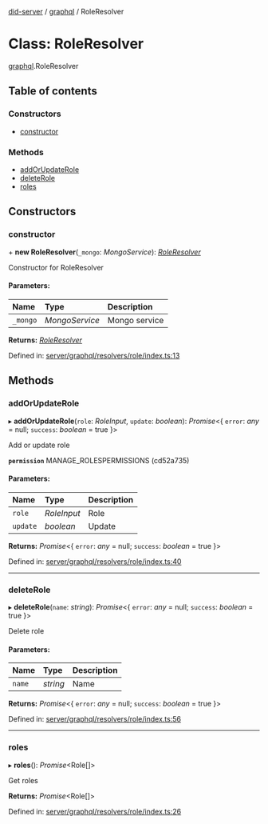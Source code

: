 [did-server](../README.md) / [graphql](../modules/graphql.md) / RoleResolver

# Class: RoleResolver

[graphql](../modules/graphql.md).RoleResolver

## Table of contents

### Constructors

- [constructor](graphql.roleresolver.md#constructor)

### Methods

- [addOrUpdateRole](graphql.roleresolver.md#addorupdaterole)
- [deleteRole](graphql.roleresolver.md#deleterole)
- [roles](graphql.roleresolver.md#roles)

## Constructors

### constructor

\+ **new RoleResolver**(`_mongo`: *MongoService*): [*RoleResolver*](graphql.roleresolver.md)

Constructor for RoleResolver

#### Parameters:

Name | Type | Description |
:------ | :------ | :------ |
`_mongo` | *MongoService* | Mongo service    |

**Returns:** [*RoleResolver*](graphql.roleresolver.md)

Defined in: [server/graphql/resolvers/role/index.ts:13](https://github.com/Puzzlepart/did/blob/3af41116/server/graphql/resolvers/role/index.ts#L13)

## Methods

### addOrUpdateRole

▸ **addOrUpdateRole**(`role`: *RoleInput*, `update`: *boolean*): *Promise*<{ `error`: *any* = null; `success`: *boolean* = true }\>

Add or update role

**`permission`** MANAGE_ROLESPERMISSIONS (cd52a735)

#### Parameters:

Name | Type | Description |
:------ | :------ | :------ |
`role` | *RoleInput* | Role   |
`update` | *boolean* | Update    |

**Returns:** *Promise*<{ `error`: *any* = null; `success`: *boolean* = true }\>

Defined in: [server/graphql/resolvers/role/index.ts:40](https://github.com/Puzzlepart/did/blob/3af41116/server/graphql/resolvers/role/index.ts#L40)

___

### deleteRole

▸ **deleteRole**(`name`: *string*): *Promise*<{ `error`: *any* = null; `success`: *boolean* = true }\>

Delete role

#### Parameters:

Name | Type | Description |
:------ | :------ | :------ |
`name` | *string* | Name    |

**Returns:** *Promise*<{ `error`: *any* = null; `success`: *boolean* = true }\>

Defined in: [server/graphql/resolvers/role/index.ts:56](https://github.com/Puzzlepart/did/blob/3af41116/server/graphql/resolvers/role/index.ts#L56)

___

### roles

▸ **roles**(): *Promise*<Role[]\>

Get roles

**Returns:** *Promise*<Role[]\>

Defined in: [server/graphql/resolvers/role/index.ts:26](https://github.com/Puzzlepart/did/blob/3af41116/server/graphql/resolvers/role/index.ts#L26)
